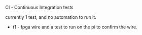 CI - Continuous Integration tests

currently 1 test, and no automation to run it.

 * t1 - fpga wire and a test to run on the pi to confirm the wire.


